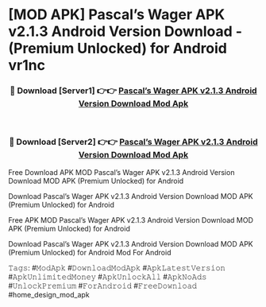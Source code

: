 # [MOD APK] Pascal’s Wager APK v2.1.3 Android Version Download - (Premium Unlocked) for Android vr1nc



<div align="center">
<h3>🔴 Download [Server1] 👉👉 <a href="https://momento.my/?title=Pascal’s_Wager_APK_v2.1.3_Android_Version_Download">Pascal’s Wager APK v2.1.3 Android Version Download Mod Apk</a></h3><br>

<h3>🔴 Download [Server2] 👉👉 <a href="https://momento.my/?title=Pascal’s_Wager_APK_v2.1.3_Android_Version_Download">Pascal’s Wager APK v2.1.3 Android Version Download Mod Apk</a></h3>
</div>



Free Download APK MOD Pascal’s Wager APK v2.1.3 Android Version Download MOD APK (Premium Unlocked) for Android

Download Pascal’s Wager APK v2.1.3 Android Version Download MOD APK (Premium Unlocked) for Android

Free APK MOD Pascal’s Wager APK v2.1.3 Android Version Download MOD APK (Premium Unlocked) for Android

Download Pascal’s Wager APK v2.1.3 Android Version Download MOD APK (Premium Unlocked) for Android Mod For Android

𝚃𝚊𝚐𝚜: #𝙼𝚘𝚍𝙰𝚙𝚔 #𝙳𝚘𝚠𝚗𝚕𝚘𝚊𝚍𝙼𝚘𝚍𝙰𝚙𝚔 #𝙰𝚙𝚔𝙻𝚊𝚝𝚎𝚜𝚝𝚅𝚎𝚛𝚜𝚒𝚘𝚗 #𝙰𝚙𝚔𝚄𝚗𝚕𝚒𝚖𝚒𝚝𝚎𝚍𝙼𝚘𝚗𝚎𝚢 #𝙰𝚙𝚔𝚄𝚗𝚕𝚘𝚌𝚔𝙰𝚕𝚕 #𝙰𝚙𝚔𝙽𝚘𝙰𝚍𝚜 #𝚄𝚗𝚕𝚘𝚌𝚔𝙿𝚛𝚎𝚖𝚒𝚞𝚖 #𝙵𝚘𝚛𝙰𝚗𝚍𝚛𝚘𝚒𝚍 #𝙵𝚛𝚎𝚎𝙳𝚘𝚠𝚗𝚕𝚘𝚊𝚍 #home_design_mod_apk
